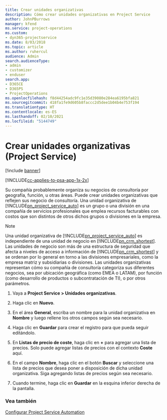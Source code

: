 ```yaml
---
title: Crear unidades organizativas
description: Cómo crear unidades organizativas en Project Service
author: JohnPBurrows
manager: kfend
ms.service: project-operations
ms.custom:
- dyn365-projectservice
ms.date: 8/03/2018
ms.topic: article
ms.author: ruhercul
audience: Admin
search.audienceType:
- admin
- customizer
- enduser
search.app:
- D365CE
- D365PS
- ProjectOperations
ms.openlocfilehash: f8d44254adc9fc1e35d39080e284ea6195bfa821
ms.sourcegitcommit: 418fa1fe9d605b8faccc2d5dee1b04b4e753f194
ms.translationtype: HT
ms.contentlocale: es-ES
ms.lasthandoff: 02/10/2021
ms.locfileid: "5144749"
---
```

# <a name="create-organizational-units-project-service"></a>Crear unidades organizativas (Project Service)

[!include [banner](../includes/psa-now-project-operations.md)]

[!INCLUDE[cc-applies-to-psa-app-1x-2x](../includes/cc-applies-to-psa-app-1x-2x.md)]

Su compañía probablemente organiza su negocios de consultoría por geografía, función, u otras áreas. Puede crear unidades organizativas que reflejen sus negocio de consultoría. Una unidad organizativa de [!INCLUDE[pn_project_service_auto](../includes/pn-project-service-auto.md)] es un grupo o una división en una compañía de servicios profesionales que emplea recursos facturables con costos que son distintos de otros dichos grupos o divisiones en la empresa.  
  
> [!NOTE]
>  Una unidad organizativa de [!INCLUDE[pn_project_service_auto](../includes/pn-project-service-auto.md)] es independiente de una unidad de negocio en [!INCLUDE[pn_crm_shortest](../includes/pn-crm-shortest.md)]. Las unidades de negocio son más de una estructura de seguridad que afecta a niveles de acceso a información de [!INCLUDE[pn_crm_shortest](../includes/pn-crm-shortest.md)] y se ordenan por lo general en torno a las divisiones empresariales, como la empresa matriz y subsidiarias o divisiones. Las unidades organizativas representan cómo su compañía de consultoría categoriza sus diferentes negocios, sea por ubicación geográfica (como EMEA o LATAM), por función (como desarrollo de productos o subcontratación de TI), o por otros parámetros.  
  
1.  Vaya a **Project Service > Unidades organizativas**.  
  
2.  Haga clic en **Nuevo**.  
  
3.  En el área **General**, escriba un nombre para la unidad organizativa en **Nombre** y luego rellene los otros campos según sea necesario.  
  
4.  Haga clic en **Guardar** para crear el registro para que pueda seguir editándolo.  
  
5.  En **Listas de precio de coste**, haga clic en **+** para agregar una lista de precios. Solo puede agregar listas de precios con el contexto **Coste** aquí.  
  
6.  En el campo **Nombre**, haga clic en el botón **Buscar** y seleccione una lista de precios que desea poner a disposición de dicha unidad organizativa. Siga agregando listas de precios según sea necesario.  
  
7.  Cuando termine, haga clic en **Guardar** en la esquina inferior derecha de la pantalla.  
  
### <a name="see-also"></a>Vea también  
 [Configurar Project Service Automation](../psa/configure.md)
